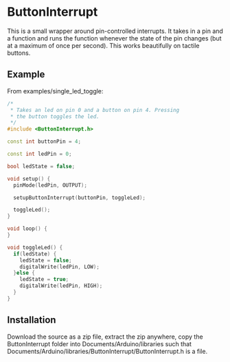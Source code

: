 # ButtonInterrupt

This is a small wrapper around pin-controlled interrupts. It takes in a pin and a function and runs the function whenever the state of the pin changes (but at a maximum of once per second). This works beautifully on tactile buttons.

## Example

From examples/single_led_toggle:

```cpp
/*
 * Takes an led on pin 0 and a button on pin 4. Pressing 
 * the button toggles the led.
 */
#include <ButtonInterrupt.h>

const int buttonPin = 4;

const int ledPin = 0;

bool ledState = false;

void setup() {
  pinMode(ledPin, OUTPUT);

  setupButtonInterrupt(buttonPin, toggleLed);

  toggleLed();
}

void loop() {
}

void toggleLed() {
  if(ledState) {
    ledState = false;
    digitalWrite(ledPin, LOW);
  }else {
    ledState = true;
    digitalWrite(ledPin, HIGH);
  }
}
```

## Installation

Download the source as a zip file, extract the zip anywhere, copy the ButtonInterrupt folder into Documents/Arduino/libraries such that Documents/Arduino/libraries/ButtonInterrupt/ButtonInterrupt.h is a file.